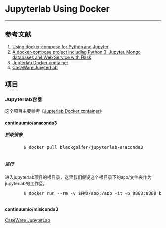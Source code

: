# Jupyterlab Using Docker
-------------------------
## 参考文献
[docker-compose-python-jupyter-1]: https://dev.to/rosejcday/using-docker-compose-for-python-and-jupyter-4nbd "Using docker-compose for Python and Jupyter"
[MongoConda]: https://github.com/juandados/MongoConda "A docker-compose project including Python 3, Jupyter, Mongo databases and Web Service with Flask"
[docker-jupyterlab-1]: https://github.com/amalic/Jupyterlab "Jupterlab Docker container"
[docker-jupyterlab-2]: https://github.com/caseware/jupyterlab-docker "CaseWare JupyterLab"

   1. [Using docker-compose for Python and Jupyter][docker-compose-python-jupyter-1]
   2. [A docker-compose project including Python 3, Jupyter, Mongo databases and Web Service with Flask][MongoConda]
   3. [Jupterlab Docker container][docker-jupyterlab-1]
   4. [CaseWare JupyterLab][docker-jupyterlab-2]

## 项目
### Jupyterlab容器
这个项目主要参考《[Jupterlab Docker container][docker-jupyterlab-1]》
#### continuumio/anaconda3
##### 抓取镜像
   <div class="highlight sh">
     <pre>
       <span class="gp">&dollar;</span> docker pull blackgolfer/jupyterlab-anaconda3
     </pre>
   </div>

##### 运行
进入jupyterlab项目的根目录，这里我们假设这个根目录下的app/文件夹作为jupyterlab的工作区，
   <div class="highlight sh">
     <pre>
       <span class="gp">&dollar;</span> docker run --rm -v $PWD/app:/app -it -p 8888:8888 blackgolfer/jupyterlab-anaconda3
     </pre>
   </div>


#### continuumio/miniconda3
[CaseWare JupyterLab][docker-jupyterlab-2]